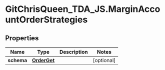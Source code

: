 # GitChrisQueen_TDA_JS.MarginAccountOrderStrategies

## Properties
Name | Type | Description | Notes
------------ | ------------- | ------------- | -------------
**schema** | [**OrderGet**](OrderGet.md) |  | [optional] 

